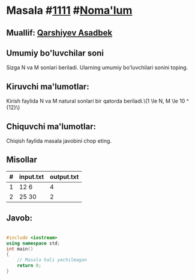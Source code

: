 
<h1>Masala #<a href="https://robocontest.uz/tasks/1111">1111</a> #<a href="https://robocontest.uz/tasks?category=1">Noma'lum</a></h1>
<h2> Muallif: <a href="https://robocontest.uz/profile/asadbek">Qarshiyev Asadbek</a></h2>
<h2>Umumiy bo'luvchilar soni</h2>
<p>Sizga N va M sonlari beriladi. Ularning umumiy bo'luvchilari sonini toping.</p>
<h2>Kiruvchi ma'lumotlar:</h2>
<p>Kirish faylida N va M natural sonlari bir qatorda beriladi.\(1 \le N, M \le 10 ^ {12}\)</p>
<h2>Chiquvchi ma'lumotlar:</h2>
<p>Chiqish faylida masala javobini chop eting.</p>
<h2>Misollar</h2>
<table>
    <thead>
        <tr>
            <th>#</th>
            <th>input.txt</th>
            <th>output.txt</th>
        </tr>
    </thead>
    <tbody>
            <tr>
                <td>1</td>
                <td>12 6</td>
                <td>4</td>
            </tr>
            <tr>
                <td>2</td>
                <td>25 30</td>
                <td>2</td>
            </tr>
    </tbody>
    </table>
    
<h2>Javob:</h2>

######
```cpp
#include <iostream>
using namespace std;
int main()
{
    // Masala hali yechilmagan
    return 0;
}
```

